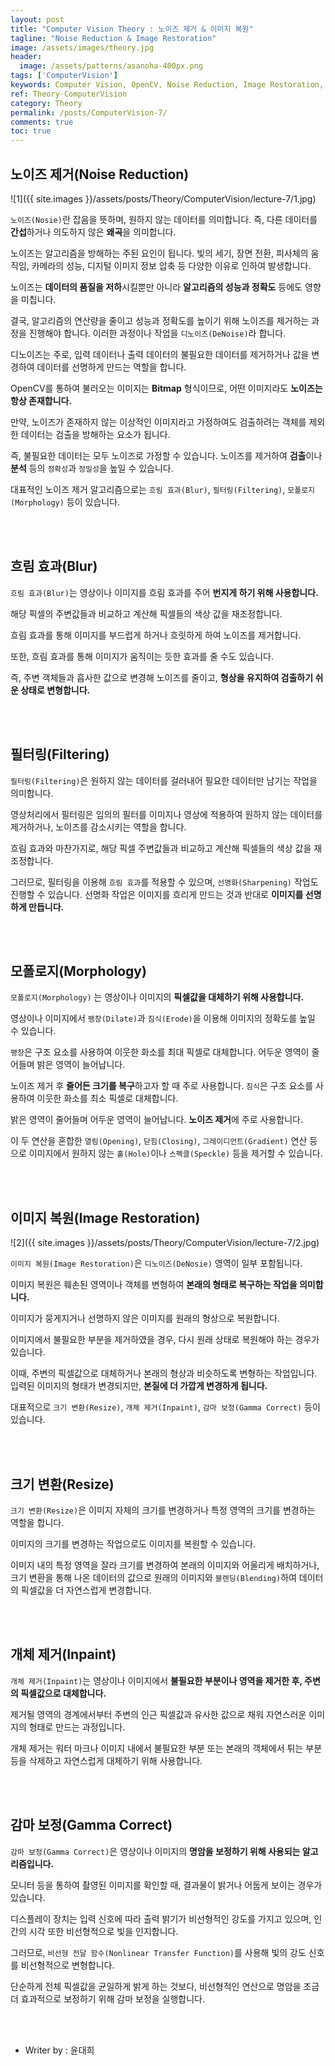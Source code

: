 ```yaml
---
layout: post
title: "Computer Vision Theory : 노이즈 제거 & 이미지 복원"
tagline: "Noise Reduction & Image Restoration"
image: /assets/images/theory.jpg
header:
  image: /assets/patterns/asanoha-400px.png
tags: ['ComputerVision']
keywords: Computer Vision, OpenCV, Noise Reduction, Image Restoration, Blur, Filtering, Morphology, Resize, Inpaint, Gamma Correct
ref: Theory-ComputerVision
category: Theory
permalink: /posts/ComputerVision-7/
comments: true
toc: true
---
```


## 노이즈 제거(Noise Reduction)

![1]({{ site.images }}/assets/posts/Theory/ComputerVision/lecture-7/1.jpg)

`노이즈(Nosie)`란 잡음을 뜻하며, 원하지 않는 데이터를 의미합니다. 즉, 다른 데이터를 **간섭**하거나 의도하지 않은 **왜곡**을 의미합니다.

노이즈는 알고리즘을 방해하는 주된 요인이 됩니다. 빛의 세기, 장면 전환, 피사체의 움직임, 카메라의 성능, 디지털 이미지 정보 압축 등 다양한 이유로 인하여 발생합니다.

노이즈는 **데이터의 품질을 저하**시킬뿐만 아니라 **알고리즘의 성능과 정확도** 등에도 영향을 미칩니다.
 
결국, 알고리즘의 연산량을 줄이고 성능과 정확도를 높이기 위해 노이즈를 제거하는 과정을 진행해야 합니다. 이러한 과정이나 작업을 `디노이즈(DeNoise)`라 합니다.

디노이즈는 주로, 입력 데이터나 출력 데이터의 불필요한 데이터를 제거하거나 값을 변경하여 데이터를 선명하게 만드는 역할을 합니다. 

OpenCV를 통하여 불러오는 이미지는 **Bitmap** 형식이므로, 어떤 이미지라도 **노이즈는 항상 존재합니다.**

만약, 노이즈가 존재하지 않는 이상적인 이미지라고 가정하여도 검출하려는 객체를 제외한 데이터는 검출을 방해하는 요소가 됩니다.

즉, 불필요한 데이터는 모두 노이즈로 가정할 수 있습니다. 노이즈를 제거하여 **검출**이나 **분석** 등의 `정확성`과 `정밀성`을 높일 수 있습니다.

대표적인 노이즈 제거 알고리즘으로는 `흐림 효과(Blur)`, `필터링(Filtering)`,  `모폴로지(Morphology)` 등이 있습니다.

<br>
<br>

## 흐림 효과(Blur)

`흐림 효과(Blur)`는 영상이나 이미지를 흐림 효과를 주어 **번지게 하기 위해 사용합니다.**

해당 픽셀의 주변값들과 비교하고 계산해 픽셀들의 색상 값을 재조정합니다.

흐림 효과를 통해 이미지를 부드럽게 하거나 흐릿하게 하여 노이즈를 제거합니다.

또한, 흐림 효과를 통해 이미지가 움직이는 듯한 효과를 줄 수도 있습니다. 

즉, 주변 객체들과 흡사한 값으로 변경해 노이즈를 줄이고, **형상을 유지하여 검출하기 쉬운 상태로 변형합니다.**

<br>
<br>

## 필터링(Filtering)

`필터링(Filtering)`은 원하지 않는 데이터를 걸러내어 필요한 데이터만 남기는 작업을 의미합니다.

영상처리에서 필터링은 임의의 필터를 이미지나 영상에 적용하여 원하지 않는 데이터를 제거하거나, 노이즈를 감소시키는 역할을 합니다.

흐림 효과와 마찬가지로, 해당 픽셀 주변값들과 비교하고 계산해 픽셀들의 색상 값을 재조정합니다.

그러므로, 필터링을 이용해 `흐림 효과`를 적용할 수 있으며, `선명화(Sharpening)` 작업도 진행할 수 있습니다. 선명화 작업은 이미지를 흐리게 만드는 것과 반대로 **이미지를 선명하게 만듭니다.**

<br>
<br>

## 모폴로지(Morphology)

`모폴로지(Morphology)` 는 영상이나 이미지의 **픽셀값을 대체하기 위해 사용합니다.**

영상이나 이미지에서 `팽창(Dilate)`과 `침식(Erode)`을 이용해 이미지의 정확도를 높일 수 있습니다.

`팽창`은 구조 요소를 사용하여 이웃한 화소를 최대 픽셀로 대체합니다. 어두운 영역이 줄어들며 밝은 영역이 늘어납니다.

노이즈 제거 후 **줄어든 크기를 복구**하고자 할 때 주로 사용합니다. `침식`은 구조 요소를 사용하여 이웃한 화소를 최소 픽셀로 대체합니다.

밝은 영역이 줄어들며 어두운 영역이 늘어납니다. **노이즈 제거**에 주로 사용합니다.

이 두 연산을 혼합한 `열림(Opening)`, `닫힘(Closing)`, `그레이디언트(Gradient)` 연산 등으로 이미지에서 원하지 않는 `홀(Hole)`이나 `스펙클(Speckle)` 등을 제거할 수 있습니다.

<br>
<br>

## 이미지 복원(Image Restoration)

![2]({{ site.images }}/assets/posts/Theory/ComputerVision/lecture-7/2.jpg)

`이미지 복원(Image Restoration)`은 `디노이즈(DeNosie)` 영역이 일부 포함됩니다.

이미지 복원은 훼손된 영역이나 객체를 변형하여 **본래의 형태로 복구하는 작업을 의미합니다.**

이미지가 뭉게지거나 선명하지 않은 이미지를 원래의 형상으로 복원합니다.

이미지에서 불필요한 부분을 제거하였을 경우, 다시 원래 상태로 복원해야 하는 경우가 있습니다.

이때, 주변의 픽셀값으로 대체하거나 본래의 형상과 비슷하도록 변형하는 작업입니다. 입력된 이미지의 형태가 변경되지만, **본질에 더 가깝게 변경하게 됩니다.**

대표적으로 `크기 변환(Resize)`, `개체 제거(Inpaint)`, `감마 보정(Gamma Correct)` 등이 있습니다.

<br>
<br>

## 크기 변환(Resize)

`크기 변환(Resize)`은 이미지 자체의 크기를 변경하거나 특정 영역의 크기를 변경하는 역할을 합니다.

이미지의 크기를 변경하는 작업으로도 이미지를 복원할 수 있습니다.

이미지 내의 특정 영역을 잘라 크기를 변경하여 본래의 이미지와 어울리게 배치하거나, 크기 변환을 통해 나온 데이터의 값으로 원래의 이미지와 `블렌딩(Blending)`하여 데이터의 픽셀값을 더 자연스럽게 변경합니다.

<br>
<br>

## 개체 제거(Inpaint)

`개체 제거(Inpaint)`는 영상이나 이미지에서 **불필요한 부분이나 영역을 제거한 후, 주변의 픽셀값으로 대체합니다.**

제거될 영역의 경계에서부터 주변의 인근 픽셀값과 유사한 값으로 채워 자연스러운 이미지의 형태로 만드는 과정입니다.

개체 제거는 워터 마크나 이미지 내에서 불필요한 부분 또는 본래의 객체에서 튀는 부분 등을 삭제하고 자연스럽게 대체하기 위해 사용합니다.

<br>
<br>

## 감마 보정(Gamma Correct)

`감마 보정(Gamma Correct)`은 영상이나 이미지의 **명암을 보정하기 위해 사용되는 알고리즘입니다.**

모니터 등을 통하여 촬영된 이미지를 확인할 때, 결과물이 밝거나 어둡게 보이는 경우가 있습니다.

디스플레이 장치는 입력 신호에 따라 출력 밝기가 비선형적인 강도를 가지고 있으며, 인간의 시각 또한 비선형적으로 빛을 인지합니다.

그러므로, `비선형 전달 함수(Nonlinear Transfer Function)`를 사용해 빛의 강도 신호를 비선형적으로 변형합니다.

단순하게 전체 픽셀값을 균일하게 밝게 하는 것보다, 비선형적인 연산으로 명암을 조금 더 효과적으로 보정하기 위해 감마 보정을 실행합니다.

<br>
<br>

* Writer by : 윤대희
